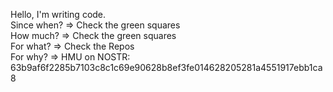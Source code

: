 Hello, I'm writing code.<br>
Since when? => Check the green squares<br>
How much? => Check the green squares<br>
For what? => Check the Repos<br>
For why? => HMU on NOSTR:<br>
63b9af6f2285b7103c8c1c69e90628b8ef3fe014628205281a4551917ebb1ca8
